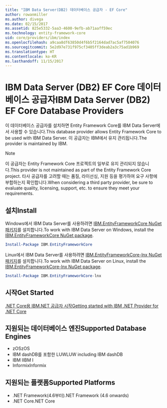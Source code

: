 ```yaml
---
title: "IBM Data Server(DB2) 데이터베이스 공급자 - EF Core"
author: rowanmiller
ms.author: divega
ms.date: 02/15/2017
ms.assetid: 825e5332-5aa3-4600-9efb-ab71aaff59ec
ms.technology: entity-framework-core
uid: core/providers/ibm/index
ms.openlocfilehash: a9caa8df63850d4f6b5f2164dad7ac5af7504076
ms.sourcegitcommit: 5e2d97e731f975cf3405ff3deab2a3c75ad1b969
ms.translationtype: HT
ms.contentlocale: ko-KR
ms.lasthandoff: 11/15/2017
---
```

# <a name="ibm-data-server-db2-ef-core-database-providers"></a><span data-ttu-id="9b167-102">IBM Data Server (DB2) EF Core 데이터베이스 공급자</span><span class="sxs-lookup"><span data-stu-id="9b167-102">IBM Data Server (DB2) EF Core Database Providers</span></span>

<span data-ttu-id="9b167-103">이 데이터베이스 공급자를 설치하면 Entity Framework Core를 IBM Data Server에서 사용할 수 있습니다.</span><span class="sxs-lookup"><span data-stu-id="9b167-103">This database provider allows Entity Framework Core to be used with IBM Data Server.</span></span> <span data-ttu-id="9b167-104">이 공급자는 IBM에서 유지 관리됩니다.</span><span class="sxs-lookup"><span data-stu-id="9b167-104">The provider is maintained by IBM.</span></span>

> [!NOTE]  
> <span data-ttu-id="9b167-105">이 공급자는 Entity Framework Core 프로젝트의 일부로 유지 관리되지 않습니다.</span><span class="sxs-lookup"><span data-stu-id="9b167-105">This provider is not maintained as part of the Entity Framework Core project.</span></span> <span data-ttu-id="9b167-106">타사 공급자를 고려할 때는 품질, 라이선싱, 지원 등을 평가하여 요구 사항에 부합하는지 확인합니다.</span><span class="sxs-lookup"><span data-stu-id="9b167-106">When considering a third party provider, be sure to evaluate quality, licensing, support, etc. to ensure they meet your requirements.</span></span>

## <a name="install"></a><span data-ttu-id="9b167-107">설치</span><span class="sxs-lookup"><span data-stu-id="9b167-107">Install</span></span>

<span data-ttu-id="9b167-108">Windows에서 IBM Data Server를 사용하려면 [IBM.EntityFrameworkCore NuGet 패키지](https://www.nuget.org/packages/IBM.EntityFrameworkCore)를 설치합니다.</span><span class="sxs-lookup"><span data-stu-id="9b167-108">To work with IBM Data Server on Windows, install the [IBM.EntityFrameworkCore NuGet package](https://www.nuget.org/packages/IBM.EntityFrameworkCore).</span></span>

``` powershell
Install-Package IBM.EntityFrameworkCore
```

<span data-ttu-id="9b167-109">Linux에서 IBM Data Server를 사용하려면 [IBM.EntityFrameworkCore-lnx NuGet 패키지](https://www.nuget.org/packages/IBM.EntityFrameworkCore-lnx)를 설치합니다.</span><span class="sxs-lookup"><span data-stu-id="9b167-109">To work with IBM Data Server on Linux, install the [IBM.EntityFrameworkCore-lnx NuGet package](https://www.nuget.org/packages/IBM.EntityFrameworkCore-lnx).</span></span>

``` powershell
Install-Package IBM.EntityFrameworkCore-lnx
```

## <a name="get-started"></a><span data-ttu-id="9b167-110">시작</span><span class="sxs-lookup"><span data-stu-id="9b167-110">Get Started</span></span>

[<span data-ttu-id="9b167-111">.NET Core용 IBM.NET 공급자 시작</span><span class="sxs-lookup"><span data-stu-id="9b167-111">Getting started with IBM .NET Provider for .NET Core</span></span>](https://www.ibm.com/developerworks/community/blogs/96960515-2ea1-4391-8170-b0515d08e4da/entry/DB2DotnetCore?lang=en)

## <a name="supported-database-engines"></a><span data-ttu-id="9b167-112">지원되는 데이터베이스 엔진</span><span class="sxs-lookup"><span data-stu-id="9b167-112">Supported Database Engines</span></span>

* <span data-ttu-id="9b167-113">zOS</span><span class="sxs-lookup"><span data-stu-id="9b167-113">zOS</span></span>
* <span data-ttu-id="9b167-114">IBM dashDB를 포함한 LUW</span><span class="sxs-lookup"><span data-stu-id="9b167-114">LUW including IBM dashDB</span></span>
* <span data-ttu-id="9b167-115">IBM I</span><span class="sxs-lookup"><span data-stu-id="9b167-115">IBM I</span></span>
* <span data-ttu-id="9b167-116">Informix</span><span class="sxs-lookup"><span data-stu-id="9b167-116">Informix</span></span>

## <a name="supported-platforms"></a><span data-ttu-id="9b167-117">지원되는 플랫폼</span><span class="sxs-lookup"><span data-stu-id="9b167-117">Supported Platforms</span></span>

* <span data-ttu-id="9b167-118">.NET Framework(4.6부터)</span><span class="sxs-lookup"><span data-stu-id="9b167-118">.NET Framework (4.6 onwards)</span></span>
* <span data-ttu-id="9b167-119">.NET Core</span><span class="sxs-lookup"><span data-stu-id="9b167-119">.NET Core</span></span>
